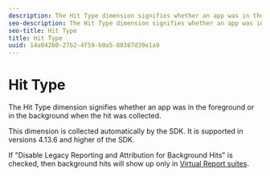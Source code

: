 ```yaml
---
description: The Hit Type dimension signifies whether an app was in the foreground or in the background when the hit was collected.
seo-description: The Hit Type dimension signifies whether an app was in the foreground or in the background when the hit was collected.
seo-title: Hit Type
title: Hit Type
uuid: 14a04260-27b2-4f59-b0a5-80387d39e1a9
---
```


# Hit Type

The Hit Type dimension signifies whether an app was in the foreground or in the background when the hit was collected.

This dimension is collected automatically by the SDK. It is supported in versions 4.13.6 and higher of the SDK.

If "Disable Legacy Reporting and Attribution for Background Hits" is checked, then background hits will show up only in [Virtual Report suites](/help/components/vrs/vrs-mobile-visit-processing.md).
